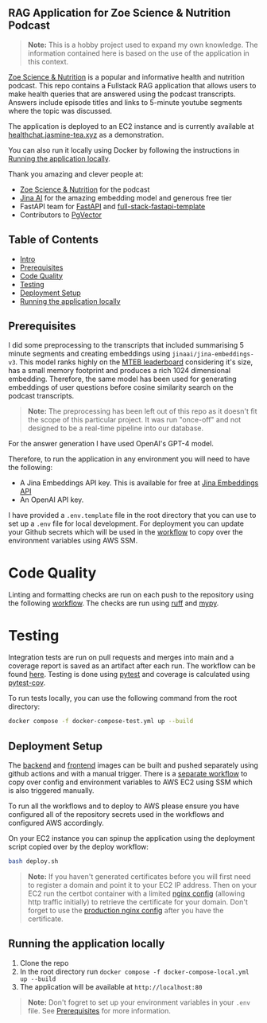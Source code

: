 ## RAG Application for Zoe Science & Nutrition Podcast

> **Note:** This is a hobby project used to expand my own knowledge. The information contained here is based on the use of the application in this context.

[Zoe Science & Nutrition](https://www.youtube.com/@joinZOE) is a popular and informative health and nutrition podcast. This repo contains a Fullstack RAG application that allows users to make health queries that are answered using the podcast transcripts. Answers include episode titles and links to 5-minute youtube segments where the topic was discussed.

The application is deployed to an EC2 instance and is currently available at [healthchat.jasmine-tea.xyz](https://healthchat.jasmine-tea.xyz/) as a demonstration.

You can also run it locally using Docker by following the instructions in [Running the application locally](#running-the-application-locally).

Thank you amazing and clever people at:

- [Zoe Science & Nutrition](https://www.youtube.com/@joinZOE) for the podcast
- [Jina AI](https://jina.ai/) for the amazing embedding model and generous free tier
- FastAPI team for [FastAPI](https://fastapi.tiangolo.com/) and [full-stack-fastapi-template](https://github.com/fastapi/full-stack-fastapi-template)
- Contributors to [PgVector](https://github.com/pgvector/pgvector)

## Table of Contents

- [Intro](#rag-application-for-zoe-science--nutrition-podcast)
- [Prerequisites](#prerequisites)
- [Code Quality](#code-quality)
- [Testing](#testing)
- [Deployment Setup](#deployment-setup)
- [Running the application locally](#running-the-application-locally)

## Prerequisites

I did some preprocessing to the transcripts that included summarising 5 minute segments and creating embeddings using `jinaai/jina-embeddings-v3`. This model ranks highly on the [MTEB leaderboard](https://huggingface.co/spaces/mteb/leaderboard) considering it's size, has a small memory footprint and produces a rich 1024 dimensional embedding. Therefore, the same model has been used for generating embeddings of user questions before cosine similarity search on the podcast transcripts.

> **Note:** The preprocessing has been left out of this repo as it doesn't fit the scope of this particular project. It was run "once-off" and not designed to be a real-time pipeline into our database.

For the answer generation I have used OpenAI's GPT-4 model.

Therefore, to run the application in any environment you will need to have the following:

- A Jina Embeddings API key. This is available for free at [Jina Embeddings API](https://jina.ai/embeddings/)
- An OpenAI API key.

I have provided a `.env.template` file in the root directory that you can use to set up a `.env` file for local development. For deployment you can update your Github secrets which will be used in the [workflow](.github/workflows/deploy.yml) to copy over the environment variables using AWS SSM.

# Code Quality

Linting and formatting checks are run on each push to the repository using the following [workflow](.github/workflows/linting-backend.yml). The checks are run using [ruff](https://docs.astral.sh/ruff/) and [mypy](https://mypy.readthedocs.io/en/stable/).

# Testing

Integration tests are run on pull requests and merges into main and a coverage report is saved as an artifact after each run. The workflow can be found [here](.github/workflows/integration-tests-backend.yml). Testing is done using [pytest](https://docs.pytest.org/en/6.2.x/) and coverage is calculated using [pytest-cov](https://github.com/pytest-dev/pytest-cov).

To run tests locally, you can use the following command from the root directory:

```bash
docker compose -f docker-compose-test.yml up --build
```

## Deployment Setup

The [backend](.github/workflows/build-and-push-backend.yml) and [frontend](.github/workflows/build-and-push-frontend.yml) images can be built and pushed separately using github actions and with a manual trigger. There is a [separate workflow](.github/workflows/deploy.yml) to copy over config and environment variables to AWS EC2 using SSM which is also triggered manually.

To run all the workflows and to deploy to AWS please ensure you have configured all of the repository secrets used in the workflows and configured AWS accordingly.

On your EC2 instance you can spinup the application using the deployment script copied over by the deploy workflow:

```bash
bash deploy.sh
```

> **Note:**
> If you haven't generated certificates before you will first need to register a domain and point it to your EC2 IP address. Then on your EC2 run the certbot container with a limited [nginx config](/nginx.conf) (allowing http traffic initially) to retrieve the certificate for your domain. Don't forget to use the [production nginx config](/nginx.deployment.conf) after you have the certificate.

## Running the application locally

1. Clone the repo
2. In the root directory run `docker compose -f docker-compose-local.yml up --build`
3. The application will be available at `http://localhost:80`

> **Note:** Don't fogret to set up your environment variables in your `.env` file. See [Prerequisites](#prerequisites) for more information.
